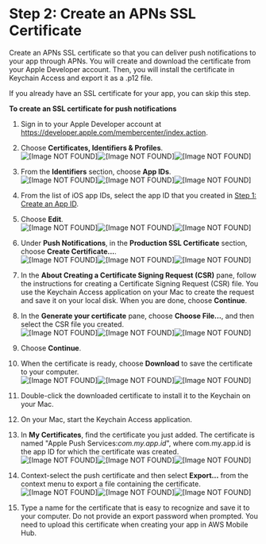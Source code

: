 # Step 2: Create an APNs SSL Certificate<a name="apns-setup-apnscert"></a>

Create an APNs SSL certificate so that you can deliver push notifications to your app through APNs\. You will create and download the certificate from your Apple Developer account\. Then, you will install the certificate in Keychain Access and export it as a \.p12 file\.

If you already have an SSL certificate for your app, you can skip this step\.

**To create an SSL certificate for push notifications**

1. Sign in to your Apple Developer account at [https://developer\.apple\.com/membercenter/index\.action](https://developer.apple.com/membercenter/index.action)\.

1. Choose **Certificates, Identifiers & Profiles**\.  
![\[Image NOT FOUND\]](http://docs.aws.amazon.com/pinpoint/latest/developerguide/)![\[Image NOT FOUND\]](http://docs.aws.amazon.com/pinpoint/latest/developerguide/)![\[Image NOT FOUND\]](http://docs.aws.amazon.com/pinpoint/latest/developerguide/)

1. From the **Identifiers** section, choose **App IDs**\.  
![\[Image NOT FOUND\]](http://docs.aws.amazon.com/pinpoint/latest/developerguide/)![\[Image NOT FOUND\]](http://docs.aws.amazon.com/pinpoint/latest/developerguide/)![\[Image NOT FOUND\]](http://docs.aws.amazon.com/pinpoint/latest/developerguide/)

1. From the list of iOS app IDs, select the app ID that you created in [Step 1: Create an App ID](apns-setup-appid.md)\.

1. Choose **Edit**\.  
![\[Image NOT FOUND\]](http://docs.aws.amazon.com/pinpoint/latest/developerguide/)![\[Image NOT FOUND\]](http://docs.aws.amazon.com/pinpoint/latest/developerguide/)![\[Image NOT FOUND\]](http://docs.aws.amazon.com/pinpoint/latest/developerguide/)

1. Under **Push Notifications**, in the **Production SSL Certificate** section, choose **Create Certificate\.\.\.**\.  
![\[Image NOT FOUND\]](http://docs.aws.amazon.com/pinpoint/latest/developerguide/)![\[Image NOT FOUND\]](http://docs.aws.amazon.com/pinpoint/latest/developerguide/)![\[Image NOT FOUND\]](http://docs.aws.amazon.com/pinpoint/latest/developerguide/)

1. In the **About Creating a Certificate Signing Request \(CSR\)** pane, follow the instructions for creating a Certificate Signing Request \(CSR\) file\. You use the Keychain Access application on your Mac to create the request and save it on your local disk\. When you are done, choose **Continue**\.

1. In the **Generate your certificate** pane, choose **Choose File\.\.\.**, and then select the CSR file you created\.  
![\[Image NOT FOUND\]](http://docs.aws.amazon.com/pinpoint/latest/developerguide/)![\[Image NOT FOUND\]](http://docs.aws.amazon.com/pinpoint/latest/developerguide/)![\[Image NOT FOUND\]](http://docs.aws.amazon.com/pinpoint/latest/developerguide/)

1. Choose **Continue**\.

1. When the certificate is ready, choose **Download** to save the certificate to your computer\.  
![\[Image NOT FOUND\]](http://docs.aws.amazon.com/pinpoint/latest/developerguide/)![\[Image NOT FOUND\]](http://docs.aws.amazon.com/pinpoint/latest/developerguide/)![\[Image NOT FOUND\]](http://docs.aws.amazon.com/pinpoint/latest/developerguide/)

1. Double\-click the downloaded certificate to install it to the Keychain on your Mac\.

1. On your Mac, start the Keychain Access application\.

1. In **My Certificates**, find the certificate you just added\. The certificate is named "Apple Push Services:*com\.my\.app\.id*", where com\.my\.app\.id is the app ID for which the certificate was created\.  
![\[Image NOT FOUND\]](http://docs.aws.amazon.com/pinpoint/latest/developerguide/)![\[Image NOT FOUND\]](http://docs.aws.amazon.com/pinpoint/latest/developerguide/)![\[Image NOT FOUND\]](http://docs.aws.amazon.com/pinpoint/latest/developerguide/)

1. Context\-select the push certificate and then select **Export\.\.\.** from the context menu to export a file containing the certificate\.  
![\[Image NOT FOUND\]](http://docs.aws.amazon.com/pinpoint/latest/developerguide/)![\[Image NOT FOUND\]](http://docs.aws.amazon.com/pinpoint/latest/developerguide/)![\[Image NOT FOUND\]](http://docs.aws.amazon.com/pinpoint/latest/developerguide/)

1. Type a name for the certificate that is easy to recognize and save it to your computer\. Do not provide an export password when prompted\. You need to upload this certificate when creating your app in AWS Mobile Hub\.